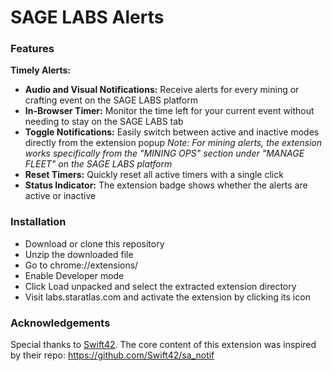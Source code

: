 # **SAGE LABS Alerts**

### **Features**
**Timely Alerts:** 
- **Audio and Visual Notifications:** Receive alerts for every mining or crafting event on the SAGE LABS platform
- **In-Browser Timer:** Monitor the time left for your current event without needing to stay on the SAGE LABS tab
- **Toggle Notifications:** Easily switch between active and inactive modes directly from the extension popup
*Note: For mining alerts, the extension works specifically from the "MINING OPS" section under "MANAGE FLEET" on the SAGE LABS platform*
- **Reset Timers:** Quickly reset all active timers with a single click
- **Status Indicator:** The extension badge shows whether the alerts are active or inactive

### Installation
- Download or clone this repository
- Unzip the downloaded file
- Go to chrome://extensions/
- Enable Developer mode
- Click Load unpacked and select the extracted extension directory
- Visit labs.staratlas.com and activate the extension by clicking its icon

### Acknowledgements
Special thanks to [Swift42]([url](https://github.com/Swift42)). The core content of this extension was inspired by their repo: https://github.com/Swift42/sa_notif
